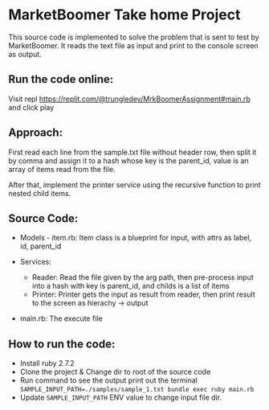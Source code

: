 # MarketBoomer Take home Project

This source code is implemented to solve the problem that is sent to test by MarketBoomer. It reads the text file as input and print to the console screen as output.

## Run the code online:

Visit repl https://replit.com/@trungledev/MrkBoomerAssignment#main.rb and click play

## Approach:

First read each line from the sample.txt file without header row, then split it by comma and assign it to a hash whose key is the parent_id, value is an array of items read from the file.

After that, implement the printer service using the recursive function to print nested child items.

## Source Code:

- Models - item.rb: Item class is a blueprint for input, with attrs as label, id, parent_id
- Services:

  - Reader: Read the file given by the arg path, then pre-process input into a hash with key is parent_id, and childs is a list of items
  - Printer: Printer gets the input as result from reader, then print result to the screen as hierachy -> output
- main.rb: The execute file

## How to run the code:

- Install ruby 2.7.2
- Clone the project & Change dir to root of the source code
- Run command to see the output print out the terminal `SAMPLE_INPUT_PATH=./samples/sample_1.txt bundle exec ruby main.rb`
- Update `SAMPLE_INPUT_PATH` ENV value to change input file dir.
